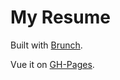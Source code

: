 # My Resume

Built with [Brunch](http://brunch.io).

Vue it on [GH-Pages](https://bigsweater.github.io/resume).
